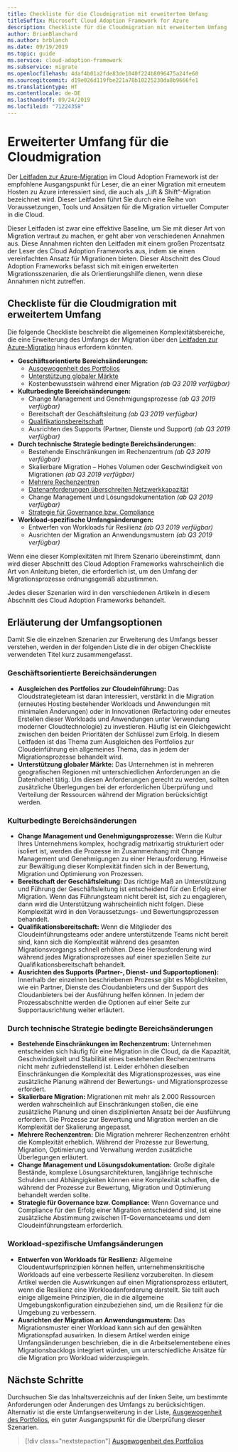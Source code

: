 ```yaml
---
title: Checkliste für die Cloudmigration mit erweitertem Umfang
titleSuffix: Microsoft Cloud Adoption Framework for Azure
description: Checkliste für die Cloudmigration mit erweitertem Umfang
author: BrianBlanchard
ms.author: brblanch
ms.date: 09/19/2019
ms.topic: guide
ms.service: cloud-adoption-framework
ms.subservice: migrate
ms.openlocfilehash: 4daf4b01a2fde83de1040f224b8096475a24fe60
ms.sourcegitcommit: d19e026d119fbe221a78b10225230da8b9666fe1
ms.translationtype: HT
ms.contentlocale: de-DE
ms.lasthandoff: 09/24/2019
ms.locfileid: "71224358"
---
```

# <a name="expanded-scope-for-cloud-migration"></a>Erweiterter Umfang für die Cloudmigration

Der [Leitfaden zur Azure-Migration](../azure-migration-guide/index.md) im Cloud Adoption Framework ist der empfohlene Ausgangspunkt für Leser, die an einer Migration mit erneutem Hosten zu Azure interessiert sind, die auch als „Lift & Shift“-Migration bezeichnet wird. Dieser Leitfaden führt Sie durch eine Reihe von Voraussetzungen, Tools und Ansätzen für die Migration virtueller Computer in die Cloud.

Dieser Leitfaden ist zwar eine effektive Baseline, um Sie mit dieser Art von Migration vertraut zu machen, er geht aber von verschiedenen Annahmen aus. Diese Annahmen richten den Leitfaden mit einem großen Prozentsatz der Leser des Cloud Adoption Frameworks aus, indem sie einen vereinfachten Ansatz für Migrationen bieten. Dieser Abschnitt des Cloud Adoption Frameworks befasst sich mit einigen erweiterten Migrationsszenarien, die als Orientierungshilfe dienen, wenn diese Annahmen nicht zutreffen.

## <a name="cloud-migration-expanded-scope-checklist"></a>Checkliste für die Cloudmigration mit erweitertem Umfang

Die folgende Checkliste beschreibt die allgemeinen Komplexitätsbereiche, die eine Erweiterung des Umfangs der Migration über den [Leitfaden zur Azure-Migration](../azure-migration-guide/index.md) hinaus erfordern könnten.

- **Geschäftsorientierte Bereichsänderungen:**
  - [Ausgewogenheit des Portfolios](./balance-the-portfolio.md)
  - [Unterstützung globaler Märkte](../../decision-guides/regions/index.md)
  - Kostenbewusstsein während einer Migration *(ab Q3 2019 verfügbar)*
- **Kulturbedingte Bereichsänderungen:**
  - Change Management und Genehmigungsprozesse *(ab Q3 2019 verfügbar)*
  - Bereitschaft der Geschäftsleitung *(ab Q3 2019 verfügbar)*
  - [Qualifikationsbereitschaft](./suggested-skills.md)
  - Ausrichten des Supports (Partner, Dienste und Support) *(ab Q3 2019 verfügbar)*
- **Durch technische Strategie bedingte Bereichsänderungen:**
  - Bestehende Einschränkungen im Rechenzentrum *(ab Q3 2019 verfügbar)*
  - Skalierbare Migration – Hohes Volumen oder Geschwindigkeit von Migrationen *(ab Q3 2019 verfügbar)*
  - [Mehrere Rechenzentren](./multiple-datacenters.md)
  - [Datenanforderungen überschreiten Netzwerkkapazität](./network-capacity-exceeded.md)
  - Change Management und Lösungsdokumentation *(ab Q3 2019 verfügbar)*
  - [Strategie für Governance bzw. Compliance](./governance-or-compliance.md)
- **Workload-spezifische Umfangsänderungen:**
  - Entwerfen von Workloads für Resilienz *(ab Q3 2019 verfügbar)*
  - Ausrichten der Migration an Anwendungsmustern *(ab Q3 2019 verfügbar)*

Wenn eine dieser Komplexitäten mit Ihrem Szenario übereinstimmt, dann wird dieser Abschnitt des Cloud Adoption Frameworks wahrscheinlich die Art von Anleitung bieten, die erforderlich ist, um den Umfang der Migrationsprozesse ordnungsgemäß abzustimmen.

Jedes dieser Szenarien wird in den verschiedenen Artikeln in diesem Abschnitt des Cloud Adoption Frameworks behandelt.

## <a name="scope-options-explained"></a>Erläuterung der Umfangsoptionen

Damit Sie die einzelnen Szenarien zur Erweiterung des Umfangs besser verstehen, werden in der folgenden Liste die in der obigen Checkliste verwendeten Titel kurz zusammengefasst.

### <a name="business-driven-scope-changes"></a>Geschäftsorientierte Bereichsänderungen

- **Ausgleichen des Portfolios zur Cloudeinführung:** Das Cloudstrategieteam ist daran interessiert, verstärkt in die Migration (erneutes Hosting bestehender Workloads und Anwendungen mit minimalen Änderungen) oder in Innovationen (Refactoring oder erneutes Erstellen dieser Workloads und Anwendungen unter Verwendung moderner Cloudtechnologie) zu investieren. Häufig ist ein Gleichgewicht zwischen den beiden Prioritäten der Schlüssel zum Erfolg. In diesem Leitfaden ist das Thema zum Ausgleichen des Portfolios zur Cloudeinführung ein allgemeines Thema, das in jedem der Migrationsprozesse behandelt wird.
- **Unterstützung globaler Märkte:** Das Unternehmen ist in mehreren geografischen Regionen mit unterschiedlichen Anforderungen an die Datenhoheit tätig. Um diesen Anforderungen gerecht zu werden, sollten zusätzliche Überlegungen bei der erforderlichen Überprüfung und Verteilung der Ressourcen während der Migration berücksichtigt werden.

### <a name="culture-driven-scope-changes"></a>Kulturbedingte Bereichsänderungen

- **Change Management und Genehmigungsprozesse:** Wenn die Kultur Ihres Unternehmens komplex, hochgradig matrixartig strukturiert oder isoliert ist, werden die Prozesse im Zusammenhang mit Change Management und Genehmigungen zu einer Herausforderung. Hinweise zur Bewältigung dieser Komplexität finden sich in der Bewertung, Migration und Optimierung von Prozessen.
- **Bereitschaft der Geschäftsleitung:** Das richtige Maß an Unterstützung und Führung der Geschäftsleitung ist entscheidend für den Erfolg einer Migration. Wenn das Führungsteam nicht bereit ist, sich zu engagieren, dann wird die Unterstützung wahrscheinlich nicht folgen. Diese Komplexität wird in den Voraussetzungs- und Bewertungsprozessen behandelt.
- **Qualifikationsbereitschaft:** Wenn die Mitglieder des Cloudeinführungsteams oder andere unterstützende Teams nicht bereit sind, kann sich die Komplexität während des gesamten Migrationsvorgangs schnell erhöhen. Diese Herausforderung wird während jedes Migrationsprozesses auf einer speziellen Seite zur Qualifikationsbereitschaft behandelt.
- **Ausrichten des Supports (Partner-, Dienst- und Supportoptionen):** Innerhalb der einzelnen beschriebenen Prozesse gibt es Möglichkeiten, wie ein Partner, Dienste des Cloudanbieters und der Support des Cloudanbieters bei der Ausführung helfen können. In jedem der Prozessabschnitte werden die Optionen auf einer Seite zur Supportausrichtung weiter erläutert.

### <a name="technical-strategy-driven-scope-changes"></a>Durch technische Strategie bedingte Bereichsänderungen

- **Bestehende Einschränkungen im Rechenzentrum:** Unternehmen entscheiden sich häufig für eine Migration in die Cloud, da die Kapazität, Geschwindigkeit und Stabilität eines bestehenden Rechenzentrums nicht mehr zufriedenstellend ist. Leider erhöhen dieselben Einschränkungen die Komplexität des Migrationsprozesses, was eine zusätzliche Planung während der Bewertungs- und Migrationsprozesse erfordert.
- **Skalierbare Migration:** Migrationen mit mehr als 2.000 Ressourcen werden wahrscheinlich auf Einschränkungen stoßen, die eine zusätzliche Planung und einen disziplinierten Ansatz bei der Ausführung erfordern. Die Prozesse zur Bewertung und Migration werden an die Komplexität der Skalierung angepasst.
- **Mehrere Rechenzentren:** Die Migration mehrerer Rechenzentren erhöht die Komplexität erheblich. Während der Prozesse zur Bewertung, Migration, Optimierung und Verwaltung werden zusätzliche Überlegungen erläutert.
- **Change Management und Lösungsdokumentation:** Große digitale Bestände, komplexe Lösungsarchitekturen, langjährige technische Schulden und Abhängigkeiten können eine Komplexität schaffen, die während der Prozesse zur Bewertung, Migration und Optimierung behandelt werden sollte.
- **Strategie für Governance bzw. Compliance:** Wenn Governance und Compliance für den Erfolg einer Migration entscheidend sind, ist eine zusätzliche Abstimmung zwischen IT-Governanceteams und dem Cloudeinführungsteam erforderlich.

### <a name="workload-specific-scope-changes"></a>Workload-spezifische Umfangsänderungen

- **Entwerfen von Workloads für Resilienz:** Allgemeine Cloudentwurfsprinzipien können helfen, unternehmenskritische Workloads auf eine verbesserte Resilienz vorzubereiten. In diesem Artikel werden die Auswirkungen auf einen Migrationsprozess erläutert, wenn die Resilienz eine Workloadanforderung darstellt. Sie teilt auch einige allgemeine Prinzipien, die in die allgemeine Umgebungskonfiguration einzubeziehen sind, um die Resilienz für die Umgebung zu verbessern.
- **Ausrichten der Migration an Anwendungsmustern:** Das Migrationsmuster einer Workload kann sich auf den gewählten Migrationspfad auswirken. In diesem Artikel werden einige Umfangsänderungen beschrieben, die in die Arbeitselementebene eines Migrationsbacklogs integriert würden, um unterschiedliche Ansätze für die Migration pro Workload widerzuspiegeln.

## <a name="next-steps"></a>Nächste Schritte

Durchsuchen Sie das Inhaltsverzeichnis auf der linken Seite, um bestimmte Anforderungen oder Änderungen des Umfangs zu berücksichtigen. Alternativ ist die erste Umfangserweiterung in der Liste, [Ausgewogenheit des Portfolios](./balance-the-portfolio.md), ein guter Ausgangspunkt für die Überprüfung dieser Szenarien.

> [!div class="nextstepaction"]
> [Ausgewogenheit des Portfolios](./balance-the-portfolio.md)
